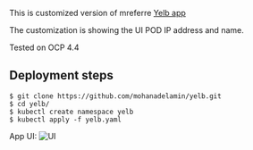 This is customized version of mreferre [Yelb app](https://github.com/mreferre/yelb)

The customization is showing the UI POD IP address and name.

Tested on OCP 4.4

## Deployment steps

```
$ git clone https://github.com/mohanadelamin/yelb.git
$ cd yelb/
$ kubectl create namespace yelb
$ kubectl apply -f yelb.yaml
```

App UI:
![UI](https://raw.githubusercontent.com/mohanadelamin/yelb/master/yelb.png)
